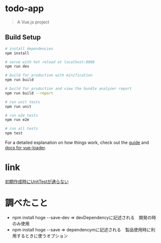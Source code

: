 # todo-app

> A Vue.js project

## Build Setup

``` bash
# install dependencies
npm install

# serve with hot reload at localhost:8080
npm run dev

# build for production with minification
npm run build

# build for production and view the bundle analyzer report
npm run build --report

# run unit tests
npm run unit

# run e2e tests
npm run e2e

# run all tests
npm test
```

For a detailed explanation on how things work, check out the [guide](http://vuejs-templates.github.io/webpack/) and [docs for vue-loader](http://vuejs.github.io/vue-loader).
# link
[初期作成時にUnitTestが通らない](https://qiita.com/supaiku2452/items/972eb7e03414c695d033)

# 調べたこと
* npm install hoge --save-dev  => devDependencyに記述される　開発の時のみ使用
* npm install hoge --save => dependencymに記述される　製品使用時に利用するときに使うオプション

